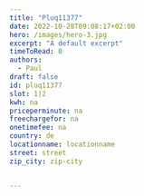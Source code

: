 ```yaml
---
title: "Pluq11377"
date: 2022-10-28T09:08:17+02:00
hero: /images/hero-3.jpg
excerpt: "A default excerpt"
timeToRead: 0
authors:
  - Paul
draft: false
id: pluq11377
slot: 1|2
kwh: na
priceperminute: na
freechargefor: na
onetimefee: na
country: de
locationname: locationname
street: street
zip_city: zip-city


---
```

